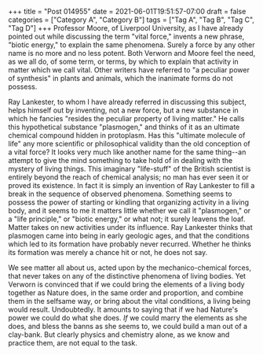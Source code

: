 +++
title = "Post 014955"
date = 2021-06-01T19:51:57-07:00
draft = false
categories = ["Category A", "Category B"]
tags = ["Tag A", "Tag B", "Tag C", "Tag D"]
+++
Professor Moore, of Liverpool University, as I have already pointed out while discussing the term "vital force," invents a new phrase, "biotic energy," to explain the same phenomena. Surely a force by any other name is no more and no less potent. Both Verworn and Moore feel the need, as we all do, of some term, or terms, by which to explain that activity in matter which we call vital. Other writers have referred to "a peculiar power of synthesis" in plants and animals, which the inanimate forms do not possess.

Ray Lankester, to whom I have already referred in discussing this subject, helps himself out by inventing, not a new force, but a new substance in which he fancies "resides the peculiar property of living matter." He calls this hypothetical substance "plasmogen," and thinks of it as an ultimate chemical compound hidden in protoplasm. Has this "ultimate molecule of life" any more scientific or philosophical validity than the old conception of a vital force? It looks very much like another name for the same thing--an attempt to give the mind something to take hold of in dealing with the mystery of living things. This imaginary "life-stuff" of the British scientist is entirely beyond the reach of chemical analysis; no man has ever seen it or proved its existence. In fact it is simply an invention of Ray Lankester to fill a break in the sequence of observed phenomena. Something seems to possess the power of starting or kindling that organizing activity in a living body, and it seems to me it matters little whether we call it "plasmogen," or a "life principle," or "biotic energy," or what not; it surely leavens the loaf. Matter takes on new activities under its influence. Ray Lankester thinks that plasmogen came into being in early geologic ages, and that the conditions which led to its formation have probably never recurred. Whether he thinks its formation was merely a chance hit or not, he does not say.

We see matter all about us, acted upon by the mechanico-chemical forces, that never takes on any of the distinctive phenomena of living bodies. Yet Verworn is convinced that if we could bring the elements of a living body together as Nature does, in the same order and proportion, and combine them in the selfsame way, or bring about the vital conditions, a living being would result. Undoubtedly. It amounts to saying that if we had Nature's power we could do what she does. _If_ we could marry the elements as she does, and bless the banns as she seems to, we could build a man out of a clay-bank. But clearly physics and chemistry alone, as we know and practice them, are not equal to the task.
